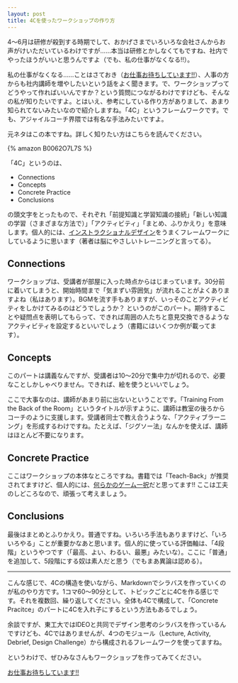 ```yaml
---
layout: post
title: 4Cを使ったワークショップの作り方
---
```


4〜6月は研修が殺到する時期でして、おかげさまでいろいろな会社さんからお声がけいただいているわけですが……本当は研修とかしなくてもですね、社内でやったほうがいいと思うんですよ（でも、私の仕事がなくなる!!）。

私の仕事がなくなる……ことはさておき（[お仕事お待ちしています!!](http://www.waicrew.com/)）、人事の方からも社内講師を増やしたいという話をよく聞きます。で、ワークショップってどうやって作ればいいんですか？という質問につながるわけですけども、そんなの私が知りたいですよ。とはいえ、参考にしている作り方がありまして、あまり知られてないみたいなので紹介しますね。「4C」というフレームワークです。でも、アジャイルコーチ界隈では有名な手法みたいですよ。

元ネタはこの本ですね。詳しく知りたい方はこちらを読んでください。

{% amazon B0062O7L7S %}

「4C」というのは、

* Connections
* Concepts
* Concrete Practice
* Conclusions

の頭文字をとったもので、それぞれ「前提知識と学習知識の接続」「新しい知識の学習（さまざまな方法で）」「アクティビティ」「まとめ、ふりかえり」を意味します。個人的には、[インストラクショナルデザイン](/notes/instructional-design/)をうまくフレームワークにしているように思います（著者は脳にやさしいトレーニングと言ってる）。

## Connections

ワークショップは、受講者が部屋に入った時点からはじまっています。30分前に着いてしまうと、開始時間まで「気まずい雰囲気」が流れることがよくありますよね（私はあります）。BGMを流す手もありますが、いっそのことアクティビティをしかけてみるのはどうでしょうか？ というのがこのパート。期待することや疑問点を表明してもらって、できれば周囲の人たちと意見交換できるようなアクティビティを設定するといいでしょう（書籍にはいくつか例が載ってます）。

## Concepts

このパートは講義なんですが、受講者は10〜20分で集中力が切れるので、必要なことしかしゃべりません。できれば、絵を使うといいでしょう。

ここで大事なのは、講師があまり前に出ないということです。「Training From the Back of the Room」というタイトルが示すように、講師は教室の後ろからコーチのように支援します。受講者同士で教え合うような、「アクティブラーニング」を形成するわけですね。たとえば、「ジグソー法」なんかを使えば、講師はほとんど不要になります。

## Concrete Practice

ここはワークショップの本体なところですね。書籍では「Teach-Back」が推奨されてますけど、個人的には、[何らかのゲーム一択](http://www.slideshare.net/kdmsnr/legoscrumawakens20160119)だと思ってます!! ここは工夫のしどころなので、頑張って考えましょう。

## Conclusions

最後はまとめとふりかえり。普通ですね。いろいろ手法もありますけど、「いろいろやる」ことが重要かなあと思います。個人的に使っている評価軸は、「4段階」というやつです（「最高、よい、わるい、最悪」みたいな）。ここに「普通」を追加して、5段階にする奴は素人だと思う（でもまあ異論は認める）。

<hr />

こんな感じで、4Cの構造を使いながら、Markdownでシラバスを作っていくのが私のやり方です。1コマ60〜90分として、トピックごとに4Cを作る感じです。それを複数回、繰り返してください。全体も4Cで構成して、「Concrete Pracitce」のパートに4Cを入れ子にするという方法もあるでしょう。

余談ですが、東工大ではIDEOと共同でデザイン思考のシラバスを作っているんですけども、4Cではありませんが、4つのモジュール（Lecture, Activity, Debrief, Design Challenge）から構成されるフレームワークを使ってますね。

というわけで、ぜひみなさんもワークショップを作ってみてください。

[お仕事お待ちしています!!](http://www.waicrew.com/)
